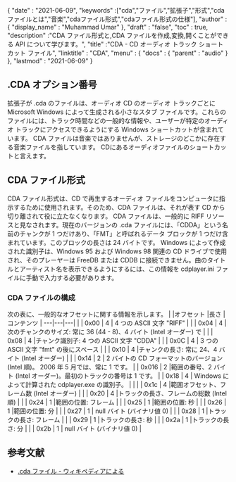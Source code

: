 {
  "date" : "2021-06-09",
  "keywords" :["cda","ファイル","拡張子","形式","cdaファイルとは","音楽","cdaファイル形式","cdaファイル形式の仕様"],
  "author" : {
    "display_name" : "Muhammad Umar"
},
  "draft" : "false",
  "toc" : true,
  "description" :"CDA ファイル形式と,CDA ファイルを作成,変換,開くことができる API について学びます。",
  "title" :"CDA - CD オーディオ トラック ショートカット ファイル",
  "linktitle" : "CDA",
  "menu" : {
    "docs" : {
      "parent" : "audio"
}
},
  "lastmod" : "2021-06-09"
}

## .CDA オプション番号

拡張子が .cda のファイルは、オーディオ CD のオーディオ トラックごとに Microsoft Windows によって生成される小さなスタブ ファイルです。これらのファイルには、トラック時間などの一般的な情報や、ユーザーが特定のオーディオ トラックにアクセスできるようにする Windows ショートカットが含まれています。 CDA ファイルは音楽ではありませんが、ストレージのどこかに存在する音楽ファイルを指しています。 CDにあるオーディオファイルのショートカットと言えます。

## CDA ファイル形式

CDA ファイル形式は、CD で再生するオーディオ ファイルをコンピュータに指示するために使用されます。そのため、CDA ファイルは、それが表す CD から切り離されて役に立たなくなります。 CDA ファイルは、一般的に RIFF リソースと見なされます。現在のバージョンの .cda ファイルには、「CDDA」という名前のチャンクが 1 つだけあり、「FMT」と呼ばれるデータ ブロックが 1 つだけ含まれています。このブロックの長さは 24 バイトです。 Windows によって作成された識別子は、Windows 95 および Windows 98 関連の CD ドライブで使用され、そのプレーヤーは FreeDB または CDDB に接続できません。曲のタイトルとアーティスト名を表示できるようにするには、この情報を cdplayer.ini ファイルに手動で入力する必要があります。

### CDA ファイルの構成

次の表に、一般的なオフセットに関する情報を示します。
| |オフセット |長さ |コンテンツ |
---|---|---|
| | 0x00 | 4 | 4 つの ASCII 文字 "RIFF" |
| | 0x04 | 4 |次のチャンクのサイズ: 常に 36 (44 - 8)、4 バイト (Intel オーダー) で |
| | 0x08 | 4 |チャンク識別子: 4 つの ASCII 文字 "CDDA" |
| | 0x0C | 4 | 3 つの ASCII 文字 "fmt" の後にスペース |
| | 0x10 | 4 |チャンクの長さ: 常に 24、4 バイト (Intel オーダー) |
| | 0x14 | 2 | 2 バイトの CD フォーマットのバージョン (Intel 順)。 2006 年 5 月では、常に 1 です。
| | 0x016 | 2 |範囲の番号、2 バイト (Intel オーダー)。最初のトラックの番号は 1 です。
| | 0x18 | 4 | Windows によって計算された cdplayer.exe の識別子。 | |
| | 0x1c | 4 |範囲オフセット、フレーム数 (Intel オーダー) |
| | 0x20 | 4 |トラックの長さ、フレームの総数 (Intel 順) |
| | 0x24 | 1 |範囲の位置: フレーム |
| | 0x25 | 1 |範囲の位置: 秒 |
| | 0x26 | 1 |範囲の位置: 分 |
| | 0x27 | 1 | null バイト (バイナリ値 0) |
| | 0x28 | 1 |トラックの長さ: フレーム |
| | 0x29 | 1 |トラックの長さ: 秒 |
| | 0x2a | 1 |トラックの長さ: 分 |
| | 0x2b | 1 | null バイト (バイナリ値 0) |

## 参考文献

* [.cda ファイル - ウィキペディアによる](https://en.wikipedia.org/wiki/.cda_file)


